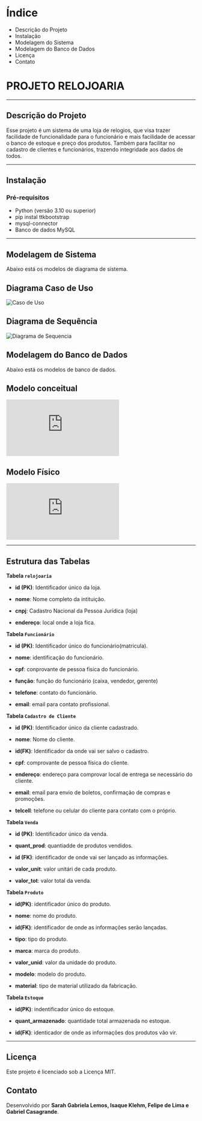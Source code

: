 # **Índice**

- Descrição do Projeto
- Instalação
- Modelagem do Sistema
- Modelagem do Banco de Dados
- Licença
- Contato


# **PROJETO RELOJOARIA**
---

## Descrição do Projeto

 Esse projeto é um sistema de uma loja de relogios, que visa trazer facilidade de funcionalidade para o funcionário
  e mais facilidade de acessar o banco de estoque e preço dos produtos.
  Também para facilitar no cadastro de clientes e funcionários, trazendo integridade aos dados de todos.

---

## Instalação

### Pré-requisitos

- Python (versão 3.10 ou superior)
- pip instal ttkbootstrap
- mysql-connector
- Banco de dados MySQL

---

## Modelagem de Sistema
Abaixo está os modelos de diagrama de sistema.

**Diagrama Caso de Uso**
---
![Caso de Uso](https://github.com/Sarahlemonede09/PROJETO-RELOJOARIA/blob/main/DIAGRAMA-CASO-DE-USO.png)

**Diagrama de Sequência**
---
![Diagrama de Sequencia](https://github.com/Sarahlemonede09/PROJETO-RELOJOARIA/blob/main/DIAGRAMA-DE-SEQUENCIA.png)

## Modelagem do Banco de Dados
Abaixo está os modelos de banco de dados.

**Modelo conceitual**
---
![Modelo conceitual](https://github.com/Sarahlemonede09/PROJETO-RELOJOARIA/blob/main/MODELO-CONCEITUAL.BD.pdf)

**Modelo Físico**
---
![Modelo Físico](https://github.com/Sarahlemonede09/PROJETO-RELOJOARIA/blob/main/TABELA-FISICA.BD.pdf)

---

## Estrutura das Tabelas

**Tabela `relojoaria`**

 - **id (PK)**: Identificador único da loja.


- **nome**: Nome completo da intituição.


- **cnpj**: Cadastro Nacional da Pessoa Jurídica (loja)


- **endereço**: local onde a loja fica.



 **Tabela `Funcionário`**

- **id (PK)**: Identificador único do funcionário(matricula).


- **nome**: identificação do funcionário.


- **cpf**: conprovante de pessoa fisica do funcionário.


- **função**: função do funcionário (caixa, vendedor, gerente)


- **telefone**: contato do funcionário.


- **email**: email para contato profissional.



 **Tabela `Cadastro de Cliente`**



- **id (PK)**: Identificador único da cliente cadastrado.


- **nome**: Nome do cliente.


- **id(FK)**: Identificador da onde vai ser salvo o cadastro.


- **cpf**: comprovante de pessoa física do cliente.


- **endereço**: endereço para comprovar local de entrega se necessário do cliente.


- **email**: email para envio de boletos, confirmação de compras e promoções.


- **telcell**: telefone ou celular do cliente para contato com o próprio.



**Tabela `Venda`**



- **id (PK)**: Identificador único da venda.


- **quant_prod**: quantiadde de produtos vendidos.


- **id (FK)**: identificador de onde vai ser lançado as informações.


- **valor_unit**: valor unitári de cada produto.


- **valor_tot**: valor total da venda.



**Tabela `Produto`**



- **id(PK)**: identificador único do  produto.


- **nome**: nome do produto.


- **id(FK)**: identificador de onde as informações serão lançadas.


- **tipo**: tipo do produto.


- **marca**: marca do produto.


- **valor_unid**: valor da unidade do produto.


- **modelo**: modelo do produto.


- **material**: tipo de material utilizado da fabricação.



**Tabela `Estoque`**



- **id(PK)**: indentificador único do estoque.


- **quant_armazenado**: quantidade total armazenada no estoque.


- **id(FK)**: identicador de onde as informações dos produtos vão vir.



---

## Licença

Este projeto é licenciado sob a Licença MIT.

## Contato

Desenvolvido por **Sarah Gabriela Lemos, Isaque Klehm, Felipe de Lima e Gabriel Casagrande**. 
